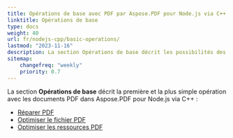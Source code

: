 ```yaml
---
title: Opérations de base avec PDF par Aspose.PDF pour Node.js via C++ 
linktitle: Opérations de base
type: docs
weight: 40
url: fr/nodejs-cpp/basic-operations/
lastmod: "2023-11-16"
description: La section Opérations de base décrit les possibilités des opérations les plus simples avec les documents PDF en utilisant Aspose.PDF pour Node.js via C++.
sitemap:
    changefreq: "weekly"
    priority: 0.7
---
```


La section **Opérations de base** décrit la première et la plus simple opération avec les documents PDF dans Aspose.PDF pour Node.js via C++ :

- [Réparer PDF](/pdf/nodejs-cpp/repair-pdf/)
- [Optimiser le fichier PDF](/pdf/nodejs-cpp/optimize-pdf/)
- [Optimiser les ressources PDF](/pdf/nodejs-cpp/optimize-pdf-resources/)